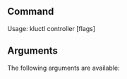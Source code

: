<!-- This comment is uncommented when auto-synced to www-kluctl.io

---
title: "controller"
linkTitle: "controller"
weight: 10
description: >
    controller command
---
-->

## Command
<!-- BEGIN SECTION "controller" "Usage" false -->
Usage: kluctl controller [flags]

<!-- END SECTION -->

## Arguments

The following arguments are available:
<!-- BEGIN SECTION "controller" "Controller" true -->
```

```
<!-- END SECTION -->
